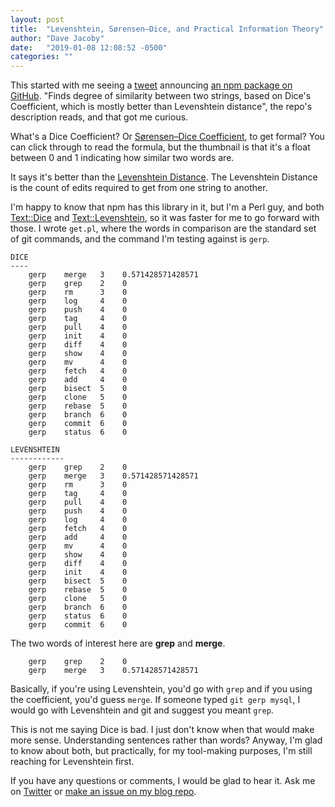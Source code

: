 ```yaml
---
layout: post
title:  "Levenshtein, Sørensen–Dice, and Practical Information Theory"
author: "Dave Jacoby"
date:   "2019-01-08 12:08:52 -0500"
categories: ""
---
```


This started with me seeing a [tweet](https://twitter.com/fakebaldur/status/1081959630148898817) announcing [an npm package on GitHub](https://github.com/aceakash/string-similarity). "Finds degree of similarity between two strings, based on Dice's Coefficient, which is mostly better than Levenshtein distance", the repo's description reads, and that got me curious.

What's a Dice Coefficient? Or [Sørensen–Dice Coefficient](https://en.wikipedia.org/wiki/S%C3%B8rensen%E2%80%93Dice_coefficient), to get formal? You can click through to read the formula, but the thumbnail is that it's a float between 0 and 1 indicating how similar two words are.

It says it's better than the [Levenshtein Distance](https://en.wikipedia.org/wiki/Levenshtein_distance). The Levenshtein Distance is the count of edits required to get from one string to another.

I'm happy to know that npm has this library in it, but I'm a Perl guy, and both [Text::Dice](https://metacpan.org/pod/Text::Dice) and [Text::Levenshtein](https://metacpan.org/pod/Text::Levenshtein), so it was faster for me to go forward with those. I wrote `get.pl`, where the words in comparison are the standard set of git commands, and the command I'm testing against is `gerp`.

```text
DICE
----
    gerp    merge   3    0.571428571428571
    gerp    grep    2    0
    gerp    rm      3    0
    gerp    log     4    0
    gerp    push    4    0
    gerp    tag     4    0
    gerp    pull    4    0
    gerp    init    4    0
    gerp    diff    4    0
    gerp    show    4    0
    gerp    mv      4    0
    gerp    fetch   4    0
    gerp    add     4    0
    gerp    bisect  5    0
    gerp    clone   5    0
    gerp    rebase  5    0
    gerp    branch  6    0
    gerp    commit  6    0
    gerp    status  6    0

LEVENSHTEIN
------------
    gerp    grep    2    0
    gerp    merge   3    0.571428571428571
    gerp    rm      3    0
    gerp    tag     4    0
    gerp    pull    4    0
    gerp    push    4    0
    gerp    log     4    0
    gerp    fetch   4    0
    gerp    add     4    0
    gerp    mv      4    0
    gerp    show    4    0
    gerp    diff    4    0
    gerp    init    4    0
    gerp    bisect  5    0
    gerp    rebase  5    0
    gerp    clone   5    0
    gerp    branch  6    0
    gerp    status  6    0
    gerp    commit  6    0
```

The two words of interest here are **grep** and **merge**. 

```text
    gerp    grep    2    0
    gerp    merge   3    0.571428571428571
```

Basically, if you're using Levenshtein, you'd go with `grep` and if you using the coefficient, you'd guess `merge`. If someone typed `git gerp mysql`, I would go with Levenshtein and git and suggest you meant `grep`.

This is not me saying Dice is bad. I just don't know when that would make more sense. Understanding sentences rather than words? Anyway, I'm glad to know about both, but practically, for my tool-making purposes, I'm still reaching for Levenshtein first.

If you have any questions or comments, I would be glad to hear it. Ask me on [Twitter](https://twitter.com/jacobydave) or [make an issue on my blog repo](https://github.com/jacoby/jacoby.github.io).


